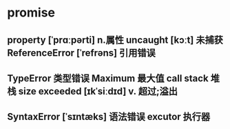 # promise

## property [ˈprɑːpərti] n.属性 uncaught [kɔːt] 未捕获 ReferenceError [ˈrefrəns] 引用错误

## TypeError 类型错误  Maximum 最大值 call stack 堆栈 size exceeded [ɪkˈsiːdɪd] v. 超过;溢出

## SyntaxError [ˈsɪntæks] 语法错误 excutor 执行器
